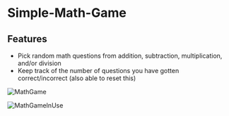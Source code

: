 # Simple-Math-Game

## Features
- Pick random math questions from addition, subtraction, multiplication, and/or division
- Keep track of the number of questions you have gotten correct/incorrect (also able to reset this)

![MathGame](https://github.com/Carson-Lu/Simple-Math-Game/assets/54121633/86ad059d-612c-424e-86c1-1364345d7dba)

![MathGameInUse](https://github.com/Carson-Lu/Simple-Math-Game/assets/54121633/8fb306b2-a75a-43f4-9667-d7bfa810b589)
